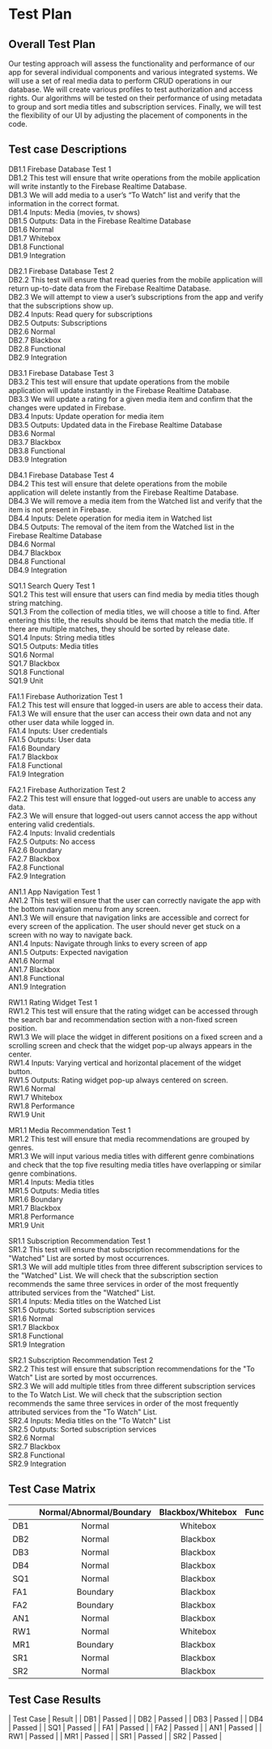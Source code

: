 # Test Plan

## Overall Test Plan

Our testing approach will assess the functionality and performance of our app for several individual components and various integrated systems. We will use a set of real media data to perform CRUD operations in our database. We will create various profiles to test authorization and access rights. Our algorithms will be tested on their performance of using metadata to group and sort media titles and subscription services. Finally, we will test the flexibility of our UI by adjusting the placement of components in the code.

## Test case Descriptions

DB1.1 Firebase Database Test 1  
DB1.2 This test will ensure that write operations from the mobile application will write instantly to the Firebase Realtime Database.  
DB1.3 We will add media to a user’s “To Watch” list and verify that the information in the correct format.  
DB1.4 Inputs: Media (movies, tv shows)  
DB1.5 Outputs: Data in the Firebase Realtime Database  
DB1.6 Normal  
DB1.7 Whitebox  
DB1.8 Functional  
DB1.9 Integration  

DB2.1 Firebase Database Test 2  
DB2.2 This test will ensure that read queries from the mobile application will return up-to-date data from the Firebase Realtime Database.  
DB2.3 We will attempt to view a user’s subscriptions from the app and verify that the subscriptions show up.  
DB2.4 Inputs: Read query for subscriptions  
DB2.5 Outputs: Subscriptions  
DB2.6 Normal  
DB2.7 Blackbox  
DB2.8 Functional  
DB2.9 Integration  

DB3.1 Firebase Database Test 3  
DB3.2 This test will ensure that update operations from the mobile application will update instantly in the Firebase Realtime Database.  
DB3.3 We will update a rating for a given media item and confirm that the changes were updated in Firebase.  
DB3.4 Inputs: Update operation for media item   
DB3.5 Outputs: Updated data in the Firebase Realtime Database  
DB3.6 Normal  
DB3.7 Blackbox  
DB3.8 Functional  
DB3.9 Integration  

DB4.1 Firebase Database Test 4  
DB4.2 This test will ensure that delete operations from the mobile application will delete instantly from the Firebase Realtime Database.  
DB4.3 We will remove a media item from the Watched list and verify that the item is not present in Firebase.  
DB4.4 Inputs: Delete operation for media item in Watched list  
DB4.5 Outputs: The removal of the item from the Watched list in the Firebase Realtime Database  
DB4.6 Normal  
DB4.7 Blackbox  
DB4.8 Functional  
DB4.9 Integration  

SQ1.1 Search Query Test 1  
SQ1.2 This test will ensure that users can find media by media titles though string matching.  
SQ1.3 From the collection of media titles, we will choose a title to find. After entering this title, the results should be items that match the media title. If there are multiple matches, they should be sorted by release date.  
SQ1.4 Inputs: String media titles  
SQ1.5 Outputs: Media titles  
SQ1.6 Normal  
SQ1.7 Blackbox  
SQ1.8 Functional  
SQ1.9 Unit   

FA1.1 Firebase Authorization Test 1  
FA1.2 This test will ensure that logged-in users are able to access their data.  
FA1.3 We will ensure that the user can access their own data and not any other user data while logged in.  
FA1.4 Inputs: User credentials  
FA1.5 Outputs: User data  
FA1.6 Boundary  
FA1.7 Blackbox  
FA1.8 Functional  
FA1.9 Integration  

FA2.1 Firebase Authorization Test 2  
FA2.2 This test will ensure that logged-out users are unable to access any data.  
FA2.3 We will ensure that logged-out users cannot access the app without entering valid credentials.  
FA2.4 Inputs: Invalid credentials  
FA2.5 Outputs: No access  
FA2.6 Boundary  
FA2.7 Blackbox  
FA2.8 Functional  
FA2.9 Integration  

AN1.1 App Navigation Test 1  
AN1.2 This test will ensure that the user can correctly navigate the app with the bottom navigation menu from any screen.  
AN1.3 We will ensure that navigation links are accessible and correct for every screen of the application. The user should never get stuck on a screen with no way to navigate back.  
AN1.4 Inputs: Navigate through links to every screen of app  
AN1.5 Outputs: Expected navigation  
AN1.6 Normal  
AN1.7 Blackbox  
AN1.8 Functional  
AN1.9 Integration  

RW1.1 Rating Widget Test 1  
RW1.2 This test will ensure that the rating widget can be accessed through the search bar and recommendation section with a non-fixed screen position.  
RW1.3 We will place the widget in different positions on a fixed screen and a scrolling screen and check that the widget pop-up always appears in the center.  
RW1.4 Inputs: Varying vertical and horizontal placement of the widget button.  
RW1.5 Outputs: Rating widget pop-up always centered on screen.  
RW1.6 Normal  
RW1.7 Whitebox  
RW1.8 Performance  
RW1.9 Unit  

MR1.1 Media Recommendation Test 1  
MR1.2 This test will ensure that media recommendations are grouped by genres.  
MR1.3 We will input various media titles with different genre combinations and check that the top five resulting media titles have overlapping or similar genre combinations.  
MR1.4 Inputs: Media titles  
MR1.5 Outputs: Media titles  
MR1.6 Boundary  
MR1.7 Blackbox  
MR1.8 Performance  
MR1.9 Unit  

SR1.1 Subscription Recommendation Test 1  
SR1.2 This test will ensure that subscription recommendations for the "Watched" List are sorted by most occurrences.  
SR1.3 We will add multiple titles from three different subscription services to the "Watched" List. We will check that the subscription section recommends the same three services in order of the most frequently attributed services from the "Watched" List.  
SR1.4 Inputs: Media titles on the Watched List  
SR1.5 Outputs: Sorted subscription services  
SR1.6 Normal  
SR1.7 Blackbox  
SR1.8 Functional  
SR1.9 Integration  

SR2.1 Subscription Recommendation Test 2  
SR2.2 This test will ensure that subscription recommendations for the "To Watch" List are sorted by most occurrences.  
SR2.3 We will add multiple titles from three different subscription services to the To Watch List. We will check that the subscription section recommends the same three services in order of the most frequently attributed services from the "To Watch" List.  
SR2.4 Inputs: Media titles on the "To Watch" List  
SR2.5 Outputs: Sorted subscription services  
SR2.6 Normal  
SR2.7 Blackbox  
SR2.8 Functional  
SR2.9 Integration  

## Test Case Matrix

| | Normal/Abnormal/Boundary | Blackbox/Whitebox | Functional/Performance | Unit/Integration |
| :--- | :---: | :---: | :---: | :---: |
| DB1 | Normal | Whitebox | Functional | Integration |
| DB2 | Normal | Blackbox | Functional | Integration |
| DB3 | Normal | Blackbox | Functional | Integration |
| DB4 | Normal | Blackbox | Functional | Integration |
| SQ1 | Normal | Blackbox | Functional | Unit |
| FA1 | Boundary | Blackbox | Functional | Integration |
| FA2 | Boundary | Blackbox | Functional | Integration |
| AN1 | Normal | Blackbox | Functional | Integration |
| RW1 | Normal | Whitebox | Performance | Unit |
| MR1 | Boundary | Blackbox | Performance | Unit |
| SR1 | Normal | Blackbox | Functional | Integration |
| SR2 | Normal | Blackbox | Functional | Integration |

## Test Case Results
| Test Case | Result |
| DB1 | Passed |
| DB2 | Passed |
| DB3 | Passed |
| DB4 | Passed |
| SQ1 | Passed |
| FA1 | Passed |
| FA2 | Passed |
| AN1 | Passed |
| RW1 | Passed |
| MR1 | Passed |
| SR1 | Passed |
| SR2 | Passed |